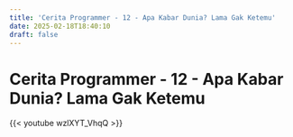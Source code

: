 ```yaml
---
title: 'Cerita Programmer - 12 - Apa Kabar Dunia? Lama Gak Ketemu'
date: 2025-02-18T18:40:10
draft: false
---
```


# Cerita Programmer - 12 - Apa Kabar Dunia? Lama Gak Ketemu

{{< youtube wzlXYT_VhqQ >}}
